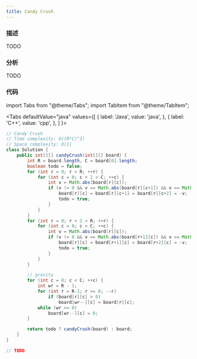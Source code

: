 ```yaml
---
title: Candy Crush
---
```


### 描述

TODO

### 分析

TODO

### 代码

import Tabs from "@theme/Tabs";
import TabItem from "@theme/TabItem";

<Tabs
defaultValue="java"
values={[
{ label: 'Java', value: 'java', },
{ label: 'C++', value: 'cpp', },
]
}>
<TabItem value="java">

```java
// Candy Crush
// Time complexity: O((R*C)^2)
// Space complexity: O(1)
class Solution {
    public int[][] candyCrush(int[][] board) {
        int R = board.length, C = board[0].length;
        boolean todo = false;
        for (int r = 0; r < R; ++r) {
            for (int c = 0; c + 2 < C; ++c) {
                int v = Math.abs(board[r][c]);
                if (v != 0 && v == Math.abs(board[r][c+1]) && v == Math.abs(board[r][c+2])) {
                    board[r][c] = board[r][c+1] = board[r][c+2] = -v;
                    todo = true;
                }
            }
        }
        for (int r = 0; r + 2 < R; ++r) {
            for (int c = 0; c < C; ++c) {
                int v = Math.abs(board[r][c]);
                if (v != 0 && v == Math.abs(board[r+1][c]) && v == Math.abs(board[r+2][c])) {
                    board[r][c] = board[r+1][c] = board[r+2][c] = -v;
                    todo = true;
                }
            }
        }

        // gravity
        for (int c = 0; c < C; ++c) {
            int wr = R - 1;
            for (int r = R-1; r >= 0; --r)
                if (board[r][c] > 0)
                    board[wr--][c] = board[r][c];
            while (wr >= 0)
                board[wr--][c] = 0;
        }

        return todo ? candyCrush(board) : board;
    }
}
```

</TabItem>
<TabItem value="cpp">

```cpp
// TODO
```

</TabItem>
</Tabs>
